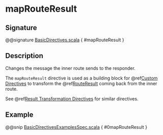 <a id="maprouteresult"></a>
# mapRouteResult

## Signature

@@signature [BasicDirectives.scala](../../../../../../../../../akka-http/src/main/scala/akka/http/scaladsl/server/directives/BasicDirectives.scala) { #mapRouteResult }

## Description

Changes the message the inner route sends to the responder.

The `mapRouteResult` directive is used as a building block for @ref[Custom Directives](../custom-directives.md#custom-directives) to transform the
@ref[RouteResult](../../routes.md#routeresult) coming back from the inner route.

See @ref[Result Transformation Directives](index.md#result-transformation-directives) for similar directives.

## Example

@@snip [BasicDirectivesExamplesSpec.scala](../../../../../../../test/scala/docs/http/scaladsl/server/directives/BasicDirectivesExamplesSpec.scala) { #0mapRouteResult }